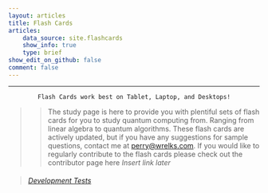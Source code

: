 ```yaml
---
layout: articles
title: Flash Cards
articles:
    data_source: site.flashcards
    show_info: true
    type: brief
show_edit_on_github: false
comment: false
---
```


<div class="article__content" markdown="1">

---

<center>
<code class="error highlighter-rouge"><i class="fas fa-exclamation-triangle" style="font-size: 15px;"></i> Flash Cards work best on Tablet, Laptop, and Desktops! <i class="fas fa-exclamation-triangle" style="font-size: 15px;"></i></code> 
</center>

>> The study page is here to provide you with plentiful sets of flash cards for you to study quantum computing from. Ranging from linear algebra to quantum algorithms. These flash cards are actively updated, but if you have any suggestions for sample questions, contact me at <perry@wrelks.com>. 
If you would like to regularly contribute to the flash cards please check out the contributor page here *Insert link later*

<blockquote><h6><a href="https://wrelks.com/flashcards/f594ec05d4fdb15d6e2effe683b4de384828bc97">Development Tests</a></h6></blockquote>

</div>